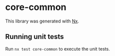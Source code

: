 # core-common

This library was generated with [Nx](https://nx.dev).

## Running unit tests

Run `nx test core-common` to execute the unit tests.
